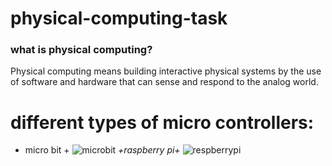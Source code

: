 # physical-computing-task
### what is physical computing?
Physical computing means building interactive physical systems by the use of software and hardware that can sense and respond to the analog world.

# different types of micro controllers: 
+ micro bit + 
![microbit](https://www.littlebirdelectronics.com.au/assets/full/SF-DEV-14208.jpg)
*+raspberry pi+*
![respberrypi](https://media.rs-online.com/t_large/F8111284-01.jpg)
